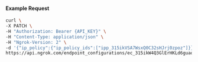 <!-- Code generated for API Clients. DO NOT EDIT. -->

#### Example Request

```bash
curl \
-X PATCH \
-H "Authorization: Bearer {API_KEY}" \
-H "Content-Type: application/json" \
-H "Ngrok-Version: 2" \
-d '{"ip_policy":{"ip_policy_ids":["ipp_315ikVSA7WsxQ0C32sHJrj0zpoz"]}}' \
https://api.ngrok.com/endpoint_configurations/ec_315ikW4Q3GlErHKLd6guaoLANqn
```
